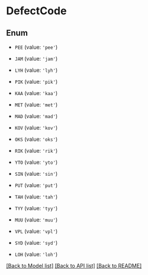 # DefectCode



## Enum

* `PEE` (value: `'pee'`)

* `JAM` (value: `'jam'`)

* `LYH` (value: `'lyh'`)

* `PIK` (value: `'pik'`)

* `KAA` (value: `'kaa'`)

* `MET` (value: `'met'`)

* `MAD` (value: `'mad'`)

* `KOV` (value: `'kov'`)

* `OKS` (value: `'oks'`)

* `RIK` (value: `'rik'`)

* `YTO` (value: `'yto'`)

* `SIN` (value: `'sin'`)

* `PUT` (value: `'put'`)

* `TAH` (value: `'tah'`)

* `TYY` (value: `'tyy'`)

* `MUU` (value: `'muu'`)

* `VPL` (value: `'vpl'`)

* `SYD` (value: `'syd'`)

* `LOH` (value: `'loh'`)

[[Back to Model list]](../README.md#documentation-for-models) [[Back to API list]](../README.md#documentation-for-api-endpoints) [[Back to README]](../README.md)


